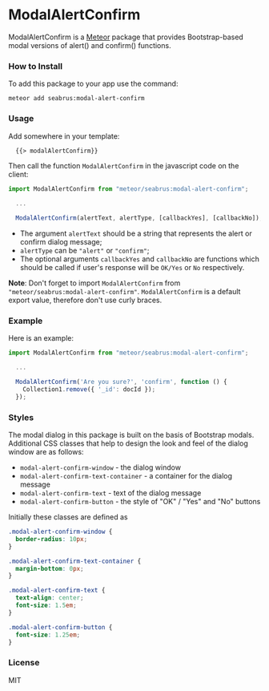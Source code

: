 # ModalAlertConfirm

ModalAlertConfirm is a [Meteor](https://www.meteor.com/) package that provides Bootstrap-based modal versions of alert() and confirm() functions.

### How to Install
To add this package to your app use the command:
```
meteor add seabrus:modal-alert-confirm
```

### Usage
Add somewhere in your template:
```html
  {{> modalAlertConfirm}}
```

Then call the function `ModalAlertConfirm` in the javascript code on the client:
```javascript
import ModalAlertConfirm from "meteor/seabrus:modal-alert-confirm";

  ...

  ModalAlertConfirm(alertText, alertType, [callbackYes], [callbackNo]);
```

- The argument `alertText` should be a string that represents the alert or confirm dialog message;
- `alertType` can be `"alert"` or `"confirm"`;
- The optional arguments `callbackYes` and `callbackNo` are functions which should be called if user's response will be `OK/Yes` or `No` respectively.

**Note**: Don't forget to import `ModalAlertConfirm` from `"meteor/seabrus:modal-alert-confirm"`. `ModalAlertConfirm` is a default export value, therefore don't use curly braces.

### Example
Here is an example:
```javascript
import ModalAlertConfirm from "meteor/seabrus:modal-alert-confirm";

  ...

  ModalAlertConfirm('Are you sure?', 'confirm', function () {
    Collection1.remove({ '_id': docId });
  });
```

### Styles
The modal dialog in this package is built on the basis of Bootstrap modals. Additional CSS classes that help to design the look and feel of the dialog window are as follows:
 - `modal-alert-confirm-window` - the dialog window
 - `modal-alert-confirm-text-container` - a container for the dialog message
 - `modal-alert-confirm-text` - text of the dialog message
 - `modal-alert-confirm-button` - the style of "OK" / "Yes" and "No" buttons

Initially these classes are defined as
```css
.modal-alert-confirm-window {
  border-radius: 10px;
}

.modal-alert-confirm-text-container {
  margin-bottom: 0px;
}

.modal-alert-confirm-text {
  text-align: center;
  font-size: 1.5em;
}

.modal-alert-confirm-button {
  font-size: 1.25em;
}
```

### License
MIT
